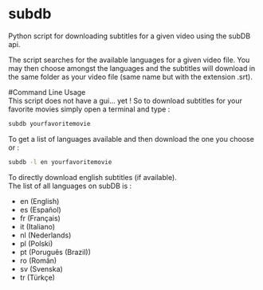 # subdb  
Python script for downloading subtitles for a given video using the subDB api.  
  
The script searches for the available languages for a given video file. You may then choose amongst the languages and the subtitles will download in the same folder as your video file (same name but with the extension .srt).

#Command Line Usage  
This script does not have a gui... yet ! So to download subtitles for your favorite movies simply open a terminal and type :  
```bash
subdb yourfavoritemovie  
```
To get a list of languages available and then download the one you choose or :
```bash
subdb -l en yourfavoritemovie  
```
To directly download english subtitles (if available).  
The list of all languages on subDB is : 
* en (English)
* es (Español)
* fr (Français)
* it (Italiano)
* nl (Nederlands)
* pl (Polski)
* pt (Poruguês (Brazil))
* ro (Român)
* sv (Svenska)
* tr (Türkçe)
